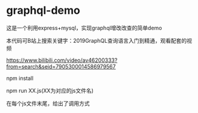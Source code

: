 # graphql-demo
这是一个利用express+mysql，实现graphql增改改查的简单demo

本代码可B站上搜索关键字：2019GraphQL查询语言入门到精通，观看配套的视频

https://www.bilibili.com/video/av46200333?from=search&seid=7905300014586979567

npm install 

npm run XX.js(XX为对应的js文件名)

在每个js文件末尾，给出了调用方式

